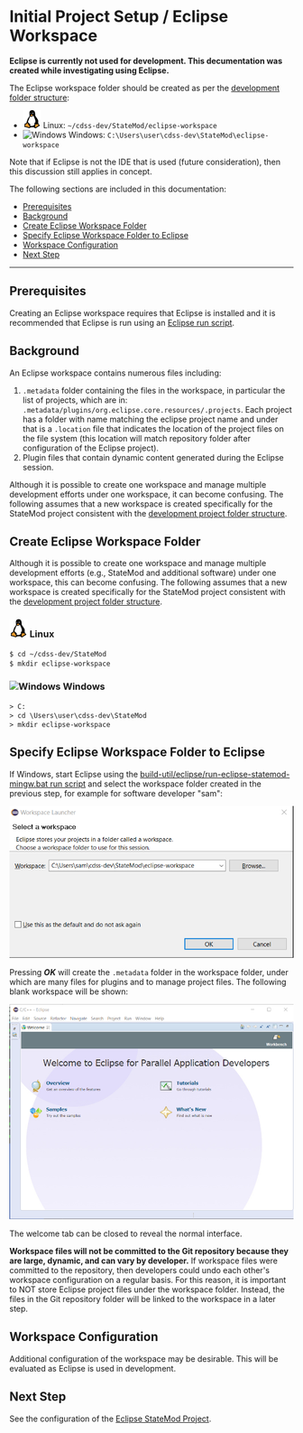 # Initial Project Setup / Eclipse Workspace #

**Eclipse is currently not used for development.
This decumentation was created while investigating using Eclipse.**

The Eclipse workspace folder should be created as per
the [development folder structure](overview#development-folder-structure):

* ![Linux](../images/linux-32.png) Linux: `~/cdss-dev/StateMod/eclipse-workspace`
* ![Windows](../images/windows-32.ico) Windows: `C:\Users\user\cdss-dev\StateMod\eclipse-workspace`

Note that if Eclipse is not the IDE that is used (future consideration), then this discussion still applies in concept.

The following sections are included in this documentation:

* [Prerequisites](#prerequisites)
* [Background](#background)
* [Create Eclipse Workspace Folder](#create-eclipse-workspace-folder)
* [Specify Eclipse Workspace Folder to Eclipse](#specify-eclipse-workspace-folder-to-eclipse)
* [Workspace Configuration](#workspace-configuration)
* [Next Step](#next-step)

--------------

## Prerequisites ##

Creating an Eclipse workspace requires that Eclipse is installed and it is recommended that Eclipse
is run using an [Eclipse run script](eclipse-run-script.md).

## Background ##

An Eclipse workspace contains numerous files including:

1.  `.metadata` folder containing the files in the workspace, in particular the list of projects, which are in:
    `.metadata/plugins/org.eclipse.core.resources/.projects`.
    Each project has a folder with name matching the eclipse project name and under that is a `.location` file that
    indicates the location of the project files on the file system (this location will match repository folder after
    configuration of the Eclipse project).
2.  Plugin files that contain dynamic content generated during the Eclipse session.

Although it is possible to create one workspace and manage multiple development efforts under one workspace,
it can become confusing.
The following assumes that a new workspace is created specifically for the StateMod project
consistent with the [development project folder structure](overview.md#development-folder-structure).

## Create Eclipse Workspace Folder ##

Although it is possible to create one workspace and manage multiple development efforts
(e.g., StateMod and additional software) under one workspace,
this can become confusing.
The following assumes that a new workspace is created specifically for the StateMod project
consistent with the [development project folder structure](overview.md#development-folder-structure).

### ![Linux](../images/linux-32.png) Linux ###

```bash
$ cd ~/cdss-dev/StateMod
$ mkdir eclipse-workspace
```

### ![Windows](../images/windows-32.ico) Windows ###

```com
> C:
> cd \Users\user\cdss-dev\StateMod
> mkdir eclipse-workspace
```

## Specify Eclipse Workspace Folder to Eclipse ##

If Windows, start Eclipse using the [build-util/eclipse/run-eclipse-statemod-mingw.bat run script](eclipse-run-script.md)
and select the workspace folder created in the previous step, for example for software developer "sam":

![Eclipse new workspace](eclipse-workspace-images/eclipse-workspace-select.png)

Pressing ***OK*** will create the `.metadata` folder in the workspace folder, under which are many files for plugins and
to manage project files.  The following blank workspace will be shown:

![Eclipse blank workspace](eclipse-workspace-images/eclipse-workspace-blank.png)

The welcome tab can be closed to reveal the normal interface.

**Workspace files will not be committed to the Git repository because they are large, dynamic, and can vary by
developer.**  If workspace files were committed to the repository, then developers could undo each other's workspace configuration on a regular basis.
For this reason, it is important to NOT store Eclipse project files under the workspace folder.
Instead, the files in the Git repository folder will be linked to the workspace in a later step.

## Workspace Configuration ##

Additional configuration of the workspace may be desirable.
This will be evaluated as Eclipse is used in development.

## Next Step ##

See the configuration of the [Eclipse StateMod Project](eclipse-statemod-project.md).
